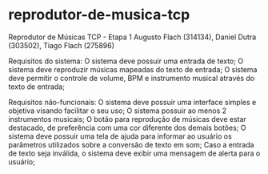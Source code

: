 # reprodutor-de-musica-tcp


Reprodutor de Músicas
TCP - Etapa 1
Augusto Flach (314134), Daniel Dutra (303502), Tiago Flach (275896)

Requisitos do sistema:
O sistema deve possuir uma entrada de texto;
O sistema deve reproduzir músicas mapeadas do texto de entrada;
O sistema deve permitir o controle de volume, BPM e instrumento musical através do texto de entrada;

Requisitos não-funcionais:
O sistema deve possuir uma interface simples e objetiva visando facilitar o seu uso;
O sistema possuir ao menos 2 instrumentos musicais;
O botão para reprodução de músicas deve estar destacado, de preferência com uma cor diferente dos demais botões;
O sistema deve possuir uma tela de ajuda para informar ao usuário os parâmetros utilizados sobre a conversão de texto em som;
Caso a entrada de texto seja inválida, o sistema deve exibir uma mensagem de alerta para o usuário;
